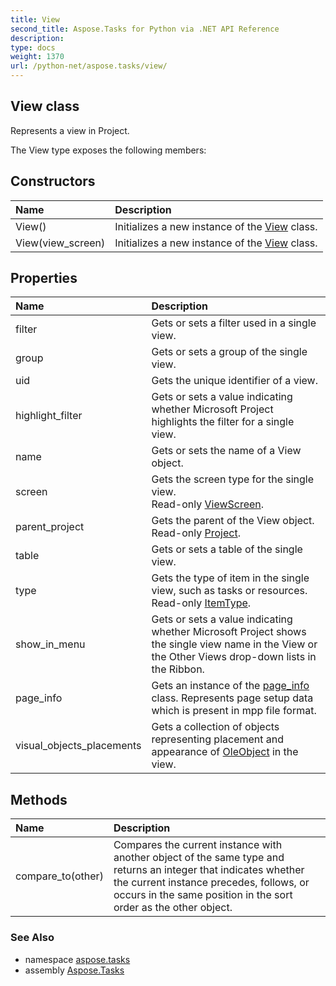 ```yaml
---
title: View
second_title: Aspose.Tasks for Python via .NET API Reference
description: 
type: docs
weight: 1370
url: /python-net/aspose.tasks/view/
---
```


## View class

Represents a view in Project.

The View type exposes the following members:
## Constructors
| Name | Description |
| :- | :- |
|View()|Initializes a new instance of the [View](/tasks/python-net/aspose.tasks/view/) class.|
|View(view_screen)|Initializes a new instance of the [View](/tasks/python-net/aspose.tasks/view/) class.|
## Properties
| Name | Description |
| :- | :- |
|filter|Gets or sets a filter used in a single view.|
|group|Gets or sets a group of the single view.|
|uid|Gets the unique identifier of a view.|
|highlight_filter|Gets or sets a value indicating whether Microsoft Project highlights the filter for a single view.|
|name|Gets or sets the name of a View object.|
|screen|Gets the screen type for the single view.<br/>            Read-only [ViewScreen](/tasks/python-net/aspose.tasks/viewscreen/).|
|parent_project|Gets the parent of the View object.<br/>            Read-only [Project](/tasks/python-net/aspose.tasks/project/).|
|table|Gets or sets a table of the single view.|
|type|Gets the type of item in the single view, such as tasks or resources.<br/>            Read-only [ItemType](/tasks/python-net/aspose.tasks/itemtype/).|
|show_in_menu|Gets or sets a value indicating whether Microsoft Project shows the single view name in the View or the Other Views drop-down lists in the Ribbon.|
|page_info|Gets an instance of the [page_info](/tasks/python-net/aspose.tasks/view/) class. Represents page setup data which is present in mpp file format.|
|visual_objects_placements|Gets a collection of objects representing placement and appearance of [OleObject](/tasks/python-net/aspose.tasks/oleobject/) in the view.|
## Methods
| Name | Description |
| :- | :- |
|compare_to(other)|Compares the current instance with another object of the same type and returns an integer that indicates whether the current instance precedes, follows, or occurs in the same position in the sort order as the other object.|

### See Also

* namespace [aspose.tasks](/tasks/python-net/aspose.tasks/)
* assembly [Aspose.Tasks](/tasks/python-net/)

